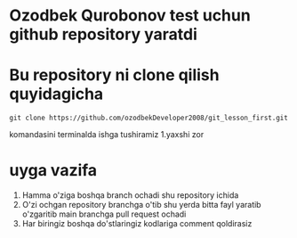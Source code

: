 # Ozodbek Qurobonov test uchun github repository yaratdi

# Bu repository ni clone qilish quyidagicha
    git clone https://github.com/ozodbekDeveloper2008/git_lesson_first.git
komandasini terminalda ishga tushiramiz
 1.yaxshi zor



# uyga vazifa 
1. Hamma o'ziga boshqa branch ochadi shu repository ichida
2. O'zi ochgan repository branchga o'tib shu yerda bitta fayl yaratib o'zgaritib main branchga pull request ochadi
3. Har biringiz boshqa do'stlaringiz kodlariga comment qoldirasiz 
